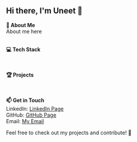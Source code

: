 ## Hi there, I'm Uneet 👋

**🚀 About Me<br>**
About me here<br>
<br>

**💻 Tech Stack<br>**

<br>

**🏆 Projects<br>**

<br>

**📫 Get in Touch<br>**
LinkedIn: [LinkedIn Page](https://www.linkedin.com/in/uneet-shah-5b4152292)<br>
GitHub: [GitHub Page](https://github.com/welpmemates)<br>
Email: [My Email]((mailto:shahuneet06@gmail.com))<br>

Feel free to check out my projects and contribute! 🚀<br>

